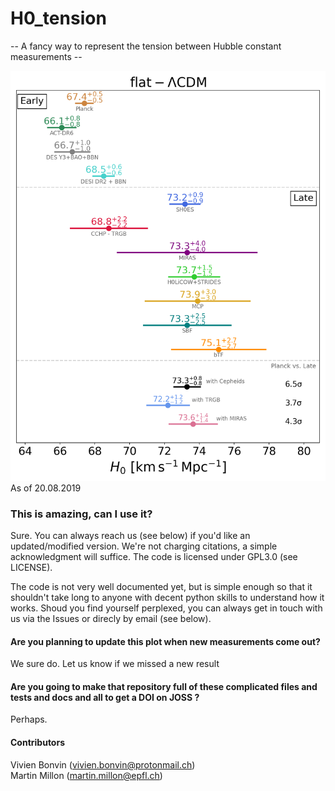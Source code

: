 # H0_tension
-- A fancy way to represent the tension between Hubble constant measurements --

![H0_tension.png](https://raw.githubusercontent.com/shsuyu/H0LiCOW-public/master/H0_tension_plots/H0_tension.png)
As of 20.08.2019


### This is amazing, can I use it?
Sure. You can always reach us (see below) if you'd like an updated/modified version. We're not charging citations, a simple acknowledgment will suffice. The code is licensed under GPL3.0 (see LICENSE).

The code is not very well documented yet, but is simple enough so that it shouldn't take long to anyone with decent python skills to understand how it works. Shoud you find yourself perplexed, you can always get in touch with us via the Issues or direcly by email (see below).

#### Are you planning to update this plot when new measurements come out?
We sure do. Let us know if we missed a new result 

#### Are you going to make that repository full of these complicated files and tests and docs and all to get a DOI on JOSS ?
Perhaps.

#### Contributors
Vivien Bonvin (vivien.bonvin@protonmail.ch)  
Martin Millon (martin.millon@epfl.ch)
